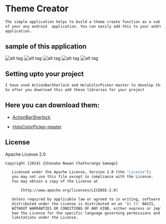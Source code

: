 ﻿
Theme Creator
=============
```sh
The simple application helps to build a theme create function as a sub function 
of your any android  application. You can easily add this to your android 
application.
```	
sample of this application
----------------------------------
![alt tag](https://cloud.githubusercontent.com/assets/7235059/3725037/8800ad44-1684-11e4-80ba-0fb216a95f3a.png)
![alt tag](https://cloud.githubusercontent.com/assets/7235059/3725040/8c50bbb4-1684-11e4-9190-360b49a22744.png)
![alt tag](https://cloud.githubusercontent.com/assets/7235059/3725041/8eb03f06-1684-11e4-86d6-198cef418b59.png)
![alt tag](https://cloud.githubusercontent.com/assets/7235059/3725042/90c80ddc-1684-11e4-8f0c-459bab887a51.png)
![alt tag](https://cloud.githubusercontent.com/assets/7235059/3725045/93460e56-1684-11e4-9a8e-be8437c6eaa5.png)

Setting upto your project
-------------------------
```sh
I have used ActionBarSherlock and HoloColorPicker-master to develop this app. 
So after you download this add these libraries for your project
```
Here you can download them:
---------------------------
* [ActionBarSherlock]

* [HoloColorPicker-master]





[ActionBarSherlock]:https://github.com/JakeWharton/ActionBarSherlock
[HoloColorPicker-master]:https://github.com/LarsWerkman/HoloColorPicker

License
-------
Apache License 2.0
```sh
Copyright {2014} {Shanaka Nuwan Chathuranga Gamage}

   Licensed under the Apache License, Version 2.0 (the "License");
   you may not use this file except in compliance with the License.
   You may obtain a copy of the License at

       [http://www.apache.org/licenses/LICENSE-2.0]

   Unless required by applicable law or agreed to in writing, software
   distributed under the License is distributed on an "AS IS" BASIS,
   WITHOUT WARRANTIES OR CONDITIONS OF ANY KIND, either express or implied.
   See the License for the specific language governing permissions and
   limitations under the License.
```
[http://www.apache.org/licenses/LICENSE-2.0]:http://www.apache.org/licenses/LICENSE-2.0

